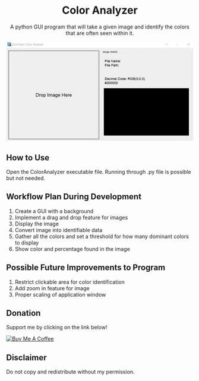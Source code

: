 <h1 align="center">Color Analyzer</h1>
<p align="center">A python GUI program that will take a given image and identify the colors that are often seen within it.</p>

![Dominant Color Analyzer](demo.gif)

## How to Use
Open the ColorAnalyzer executable file. Running through .py file is possible but not needed.

## Workflow Plan During Development
1. Create a GUI with a background
2. Implement a drag and drop feature for images
3. Display the image
4. Convert image into identifiable data
5. Gather all the colors and set a threshold for how many dominant colors to display
6. Show color and percentage found in the image

## Possible Future Improvements to Program
1. Restrict clickable area for color identification
2. Add zoom in feature for image
3. Proper scaling of application window

## Donation
Support me by clicking on the link below!

<a href="https://www.buymeacoffee.com/origami" target="_blank"><img src="https://cdn.buymeacoffee.com/buttons/default-black.png" alt="Buy Me A Coffee" style="height: 51px !important;width: 217px !important;" ></a>

## Disclaimer
Do not copy and redistribute without my permission.
